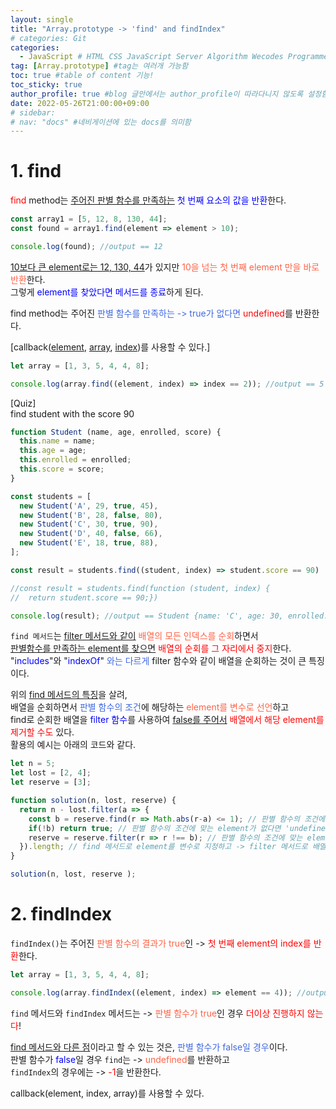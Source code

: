 ```yaml
---
layout: single
title: "Array.prototype -> 'find' and findIndex"
# categories: Git
categories:
  - JavaScript # HTML CSS JavaScript Server Algorithm Wecodes Programmers CS Github Blog
tag: [Array.prototype] #tag는 여러개 가능함
toc: true #table of content 기능!
toc_sticky: true
author_profile: true #blog 글안에서는 author_profile이 따라다니지 않도록 설정함
date: 2022-05-26T21:00:00+09:00
# sidebar:
# nav: "docs" #네비게이션에 있는 docs를 의미함
---
```

# 1. find
<span style="color:red">find</span> method는 <u>주어진 판별 함수를 만족하는</u> <span style="color:blue">첫 번째 요소의 값을 반환</span>한다.  

```js
const array1 = [5, 12, 8, 130, 44];
const found = array1.find(element => element > 10);

console.log(found); //output == 12
```

<u>10보다 큰 element로는 12, 130, 44</u>가 있지만 <span style="color:tomato">10을 넘는 첫 번째 element 만을 바로 반환</span>한다.  
그렇게 <span style="color:blue">element를 찾았다면 메서드를 종료</span>하게 된다.  

find method는 주어진 <span style="color:royalblue">판별 함수를 만족하는 -> true가 없다면</span> <span style="color:red">undefined</span>를 반환한다.  

[callback(<u>element</u>, <u>array</u>, <u>index</u>)를 사용할 수 있다.]  

```js
let array = [1, 3, 5, 4, 4, 8];

console.log(array.find((element, index) => index == 2)); //output == 5
```

[Quiz]  
find student with the score 90  

```js
function Student (name, age, enrolled, score) {
  this.name = name;
  this.age = age;
  this.enrolled = enrolled;
  this.score = score;
}

const students = [
  new Student('A', 29, true, 45),
  new Student('B', 28, false, 80),
  new Student('C', 30, true, 90),
  new Student('D', 40, false, 66),
  new Student('E', 18, true, 88),
];

const result = students.find((student, index) => student.score == 90)

//const result = students.find(function (student, index) {
//	return student.score == 90;})

console.log(result); //output == Student {name: 'C', age: 30, enrolled: true, score: 90}
```

`find 메서드`는 <u>filter 메서드와 같이</u> <span style="color:tomato">배열의 모든 인덱스를 순회</span>하면서  
<u>판별함수를 만족하는 element를 찾으면</u> <span style="color:red">배열의 순회를 그 자리에서 중지</span>한다.  
"<span style="color:blue">includes</span>"와 "<span style="color:blue">indexOf</span>" <span style="color:royalblue">와는 다르게</span> filter 함수와 같이 배열을 순회하는 것이 큰 특징이다.  

위의 <u>find 메서드의 특징</u>을 살려,  
배열을 순회하면서 <span style="color:royalblue">판별 함수의 조건</span>에 해당하는 <span style="color:tomato">element를 변수로 선언</span>하고  
find로 순회한 배열을 <span style="color:blue">filter 함수</span>를 사용하여 <u>false를 주어서</u> <span style="color:red">배열에서 해당 element를 제거할 수도</span> 있다.  
활용의 예시는 아래의 코드와 같다.  

```js
let n = 5;
let lost = [2, 4];
let reserve = [3];

function solution(n, lost, reserve) {      
  return n - lost.filter(a => {
    const b = reserve.find(r => Math.abs(r-a) <= 1); // 판별 함수의 조건에 맞는 element를 변수에 할당함
    if(!b) return true; // 판별 함수의 조건에 맞는 element가 없다면 'undefined'가 변수에 할당됨
    reserve = reserve.filter(r => r !== b); // 판별 함수의 조건에 맞는 element가 있었다면 if문을 뛰어 넘어간다.
  }).length; // find 메서드로 element를 변수로 지정하고 -> filter 메서드로 배열에서 해당 element를 지운다.
}

solution(n, lost, reserve );
```

# 2. findIndex
`findIndex()`는 주어진 <span style="color:tomato">판별 함수의 결과가 true</span>인 -> <span style="color:red">첫 번째 element의 index를 반환</span>한다.  

```js
let array = [1, 3, 5, 4, 4, 8];

console.log(array.findIndex((element, index) => element == 4)); //output == 3
```

`find` 메서드와 `findIndex` 메서드는 -> <span style="color:tomato">판별 함수가 true</span>인 경우 <span style="color:red">더이상 진행하지 않는다</span>!  

<u>find 메서드와 다른 점</u>이라고 할 수 있는 것은, <span style="color:royalblue">판별 함수가 false일 경우</span>이다.  
판별 함수가 <span style="color:blue">false</span>일 경우 `find`는 -> <span style="color:tomato">undefined</span>를 반환하고  
`findIndex`의 경우에는 -> <span style="color:red">-1</span>을 반환한다.  

callback(element, index, array)를 사용할 수 있다.  

<!-- <span style="color:royalblue"> -->

<!-- 메소드 위에 변수 선언, 메소드 안에 메소드, 메소드 끝나고 리턴 -->

<!-- ### 2. Link 넣기

```

유형 1: (설명어를 입력) : [gunhee's coding blog](https://gunhee-jeong.github.io/)
유형 2: (URL 자동연결) : <https://gunhee-jeong.github.io/>
유형 3: (동일 파일 내 '문단으로 이동') : [1. Header로 이동](###-1-header)

```

유형 1: (설명어를 입력) : [gunhee's coding blog](https://gunhee-jeong.github.io/)
유형 2: (URL 자동연결) : <https://gunhee-jeong.github.io/>
유형 3: (동일 파일 내 '문단으로 이동') : [1. Header로 이동](#1-header)
유형 3의 방법

1. 특수문자를 제거
2. 스페이스는 -로 바꾸고
3. 대문자는 소문자로!
   그래서 ### 1. Header -> #1-header

## Link: [google][https://www.google.com/]

### 3. 수평선

```

---

```

---

### 4. 라인 바꾸기

```

스페이스바를 2번 눌러주면 다음칸으로
이동할 수 있어요!

```

---

스페이스바를 2번 눌러주면
다음칸으로 이동할 수 있어요!

### 5. list 만들기

```

1. 1번
2. 2번
3. 3번

- 순서없는 list
  - 순서없는 list
    - 순서없는 list

```

1. 1번
2. 2번
3. 3번

- 순서없는 list
  - 순서없는 list
    - 순서없는 list

---

### 6. font 관련

```

**진하게** -> 볼드
_기울여서_ -> 이탤릭체
~~취소선~~ -> 취소선

<ul>밑줄넣기</ul> -> 밑줄
<span style="color:red">빨간 글씨</span> -> 글자색
이것이 `인라인` 입니다 -> 인라인 코드
```

**진하게** -> 볼드
_기울여서_ -> 이탤릭체
~~취소선~~ -> 취소선
<u>밑줄넣기</u> -> 밑줄
<span style="color:red">빨간 글씨</span>
이것이 `인라인` 입니다 -> 인라인 코드

---

### 7. 인용구문

```
> coding
>
> > JavaScript
> >
> > > 내가 프짱!
```

> coding
>
> > JavaScript
> >
> > > 내가 프짱!

---

### 8. 이미지 삽입

```
유형1: ('사이즈를 조절' -> HTML 태그 사용) : <img src="https://gunhee-jeong.github.io/assets/images/blogLogo.png" width="300" height="200">
유형2: (이미지 삽입 후 -> 링크 걸기)
[![이미지](https://gunhee-jeong.github.io/assets/images/blogLogo/blogLogo.png)](https://gunhee-jeong.github.io/)
```

유형1: ('사이즈를 조절' -> HTML 태그 사용) : <img src="https://gunhee-jeong.github.io/assets/images/blogLogo.png" width="300" height="200">
유형2: (이미지 삽입 후 -> 링크 걸기)
[![이미지](https://gunhee-jeong.github.io/assets/images/blogLogo.png)](https://gunhee-jeong.github.io/)

### 9. 표 만들기

```
||국어|영어|
| :--- | ---: | :--: |
|건희 | 100점 | 100점
|철수 | 100점 | 100점
```

|      |  국어 | 영어  |
| :--- | ----: | :---: |
| 건희 | 100점 | 100점 |
| 철수 | 100점 | 100점 |

> - header를 넣고 싶은 경우 ---을 사용하고 :을 이용하여 정렬에 사용함!

### 10. 토글 만들기

```
<details>
<summary>여기를 누르세요</summary>
<div markdown="1">
숨겨진 내용
</div>
</details>
```

<details>
<summary>여기를 누르세요</summary>
<div markdown="1">
숨겨진 내용
</div>
</details> -->
